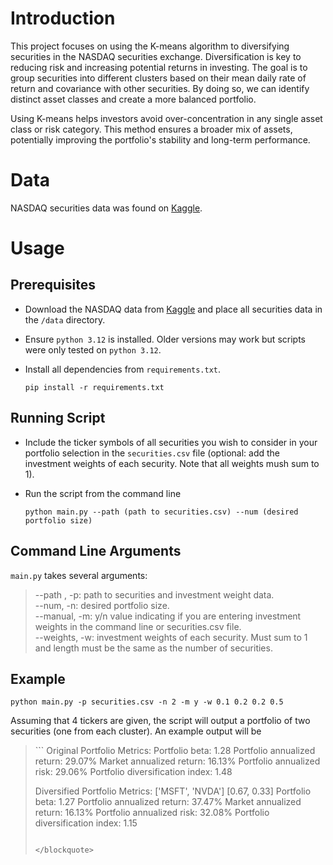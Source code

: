 # Introduction

This project focuses on using the K-means algorithm to diversifying securities in the NASDAQ securities exchange. Diversification is key to reducing risk and increasing potential returns in investing. The goal is to group securities into different clusters based on their mean daily rate of return and covariance with other securities. By doing so, we can identify distinct asset classes and create a more balanced portfolio.

Using K-means helps investors avoid over-concentration in any single asset class or risk category. This method ensures a broader mix of assets, potentially improving the portfolio's stability and long-term performance.


# Data

NASDAQ securities data was found on [Kaggle](https://www.kaggle.com/datasets/paultimothymooney/stock-market-data). 

# Usage

## Prerequisites

- Download the NASDAQ data from [Kaggle](https://www.kaggle.com/datasets/paultimothymooney/stock-market-data) and place all securities data in the `/data` directory. 

- Ensure `python 3.12` is installed. Older versions may work but scripts were only tested on `python 3.12`.

- Install all dependencies from `requirements.txt`.

    `pip install -r requirements.txt`


## Running Script

- Include the ticker symbols of all securities you wish to consider in your portfolio selection in the `securities.csv` file (optional: add the investment weights of each security. Note that all weights mush sum to 1).

- Run the script from the command line 

    `python main.py --path (path to securities.csv) --num (desired portfolio size)`


## Command Line Arguments

`main.py` takes several arguments:


> --path , -p:  path to securities and investment weight data.  
--num, -n:      desired portfolio size.  
--manual, -m:   y/n value indicating if you are entering investment weights in the command line or securities.csv file.  
--weights, -w:  investment weights of each security. Must sum to 1 and length must be the same as the number of securities.


## Example

`python main.py -p securities.csv -n 2 -m y -w 0.1 0.2 0.2 0.5`

Assuming that 4 tickers are given, the script will output a portfolio of two securities (one from each cluster). An example output will be

<blockquote>
```
Original Portfolio Metrics:
Portfolio beta: 1.28
Portfolio annualized return: 29.07%
Market annualized return: 16.13%
Portfolio annualized risk: 29.06%
Portfolio diversification index: 1.48


Diversified Portfolio Metrics:
['MSFT', 'NVDA']
[0.67, 0.33]
Portfolio beta: 1.27
Portfolio annualized return: 37.47%
Market annualized return: 16.13%
Portfolio annualized risk: 32.08%
Portfolio diversification index: 1.15
```

</blockquote>